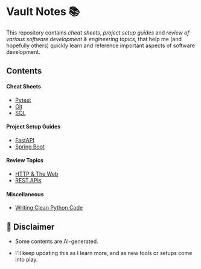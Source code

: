 # Vault Notes 📚

This repository contains _cheat sheets_, _project setup guides_ and _review of various software development & engineering topics_, that help me (and hopefully others) quickly learn and reference important aspects of software development.

## Contents

#### Cheat Sheets

- [Pytest](cheat-sheets/Pytest.md)
- [Git](cheat-sheets/Git.md)
- [SQL](cheat-sheets/SQL.md)

#### Project Setup Guides

- [FastAPI](setup-guides/FastAPI.md)
- [Spring Boot](setup-guides/Spring_Boot.md)

#### Review Topics

- [HTTP & The Web](topic-reviews/HTTP_And_The_Web.md)
- [REST APIs](topic-reviews/About_REST_APIs.md)

#### Miscellaneous

- [Writing Clean Python Code](misc/Python_Clean_Code_Principles.md)

## 🚧 Disclaimer

- Some contents are AI-generated.

- I'll keep updating this as I learn more, and as new tools or setups come into play.
